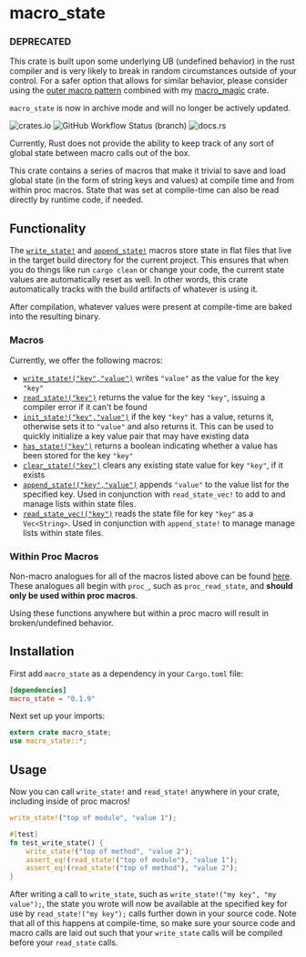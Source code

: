 # macro_state

### DEPRECATED
This crate is built upon some underlying UB (undefined behavior) in the rust compiler and is
very likely to break in random circumstances outside of your control. For a safer option that
allows for similar behavior, please consider using the [outer macro pattern](https://youtu.be/aEWbZxNCH0A?si=pjP2rFVyV3SotIW-&t=2284) combined with my [macro_magic](https://crates.io/crates/macro_magic) crate.

`macro_state` is now in archive mode and will no longer be actively updated.

![crates.io](https://img.shields.io/crates/v/macro_state.svg) ![GitHub Workflow Status
(branch)](https://img.shields.io/github/workflow/status/sam0x17/macro_state/CI%20Checks/main)
![docs.rs](https://img.shields.io/docsrs/macro_state)

Currently, Rust does not provide the ability to keep track of any sort of global state between
macro calls out of the box.

This crate contains a series of macros that make it trivial to save and load global state (in
the form of string keys and values) at compile time and from within proc macros. State that was
set at compile-time can also be read directly by runtime code, if needed.

## Functionality

The [`write_state!`](https://docs.rs/macro_state/latest/macro_state/macro.write_state.html) and
[`append_state!`](https://docs.rs/macro_state/latest/macro_state/macro.append_state.html)
macros store state in flat files that live in the target build directory for the current
project. This ensures that when you do things like run `cargo clean` or change your code, the
current state values are automatically reset as well. In other words, this crate automatically
tracks with the build artifacts of whatever is using it.

After compilation, whatever values were present at compile-time are baked into the resulting
binary.

### Macros

Currently, we offer the following macros:
* [`write_state!("key","value")`](https://docs.rs/macro_state/latest/macro_state/macro.write_state.html)
  writes `"value"` as the value for the key `"key"`
* [`read_state!("key")`](https://docs.rs/macro_state/latest/macro_state/macro.read_state.html)
  returns the value for the key `"key"`, issuing a compiler error if it can't be found
* [`init_state!("key","value")`](https://docs.rs/macro_state/latest/macro_state/macro.init_state.html)
  if the key `"key"` has a value, returns it, otherwise sets it to `"value"` and also returns
  it. This can be used to quickly initialize a key value pair that may have existing data
* [`has_state!("key")`](https://docs.rs/macro_state/latest/macro_state/macro.has_state.html)
  returns a boolean indicating whether a value has been stored for the key `"key"`
* [`clear_state!("key")`](https://docs.rs/macro_state/latest/macro_state/macro.clear_state.html)
  clears any existing state value for key `"key"`, if it exists
* [`append_state!("key","value")`](https://docs.rs/macro_state/latest/macro_state/macro.append_state.html)
  appends `"value"` to the value list for the specified key. Used in conjunction with
  `read_state_vec!` to add to and manage lists within state files.
* [`read_state_vec!("key")`](https://docs.rs/macro_state/latest/macro_state/macro.read_state_vec.html)
  reads the state file for key `"key"` as a `Vec<String>`. Used in conjunction with
  `append_state!` to manage manage lists within state files.

### Within Proc Macros

Non-macro analogues for all of the macros listed above can be found
[here](https://docs.rs/macro_state/latest/macro_state/index.html#functions). These analogues
all begin with `proc_`, such as `proc_read_state`, and **should only be used within proc
macros**.

Using these functions anywhere but within a proc macro will result in broken/undefined
behavior.

## Installation

First add `macro_state` as a dependency in your `Cargo.toml` file:
```toml
[dependencies]
macro_state = "0.1.9"
```

Next set up your imports:
```rust
extern crate macro_state;
use macro_state::*;
```

## Usage

Now you can call `write_state!` and `read_state!` anywhere in your crate, including inside of
proc macros!

```rust
write_state!("top of module", "value 1");

#[test]
fn test_write_state() {
    write_state!("top of method", "value 2");
    assert_eq!(read_state!("top of module"), "value 1");
    assert_eq!(read_state!("top of method"), "value 2");
}
```

After writing a call to `write_state`, such as `write_state!("my key", "my value");`, the state
you wrote will now be available at the specified key for use by `read_state!("my key");` calls
further down in your source code. Note that all of this happens at compile-time, so make sure
your source code and macro calls are laid out such that your `write_state` calls will be
compiled before your `read_state` calls.
